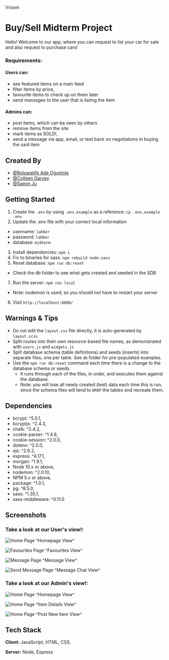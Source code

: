 Vroom
# Buy/Sell Midterm Project

Hello! Welcome to our app, where you can request to list your car for sale and also request to purchase cars!

### Requirements:
#### Users can:
- see featured items on a main feed
- filter items by price,
- favourite items to check up on them later
- send messages to the user that is listing the item

#### Admins can:
- post items, which can be seen by others
- remove items from the site
- mark items as SOLD!,
- send a message via app, email, or text back on negotiations in buying the said item

## Created By

- [@Boluwatife Ade Ogunlola](https://github.com/dontife)
- [@Colleen Garvey](https://github.com/cogarvey)
- [@Saeon Ju](https://github.com/saeonny)

## Getting Started

1. Create the `.env` by using `.env.example` as a reference: `cp .env.example .env`
2. Update the .env file with your correct local information 
  - username: `labber` 
  - password: `labber` 
  - database: `midterm`
3. Install dependencies: `npm i`
4. Fix to binaries for sass: `npm rebuild node-sass`
5. Reset database: `npm run db:reset`
  - Check the db folder to see what gets created and seeded in the SDB
7. Run the server: `npm run local`
  - Note: nodemon is used, so you should not have to restart your server
8. Visit `http://localhost:8080/`

## Warnings & Tips

- Do not edit the `layout.css` file directly, it is auto-generated by `layout.scss`
- Split routes into their own resource-based file names, as demonstrated with `users.js` and `widgets.js`
- Split database schema (table definitions) and seeds (inserts) into separate files, one per table. See `db` folder for pre-populated examples. 
- Use the `npm run db:reset` command each time there is a change to the database schema or seeds. 
  - It runs through each of the files, in order, and executes them against the database. 
  - Note: you will lose all newly created (test) data each time this is run, since the schema files will tend to `DROP` the tables and recreate them.
## Dependencies
- bcrypt: ^5.0.1,
- bcryptjs: ^2.4.3,
- chalk: ^2.4.2,
- cookie-parser: ^1.4.6,
- cookie-session: ^2.0.0,
- dotenv: ^2.0.0,
- ejs: ^2.6.2,
- express: ^4.17.1,
- morgan: ^1.9.1,
- Node 10.x or above,
- nodemon: ^2.0.10,
- NPM 5.x or above,
- package: ^1.0.1,
- pg: ^8.5.0,
- sass: ^1.35.1,
- sass-middleware: ^0.11.0

## Screenshots
### Take a look at our User's view!:
![Home Page](https://github.com/saeonny/midterm/blob/master/public/images/Screen%20Shot%202022-07-07%20at%202.57.55%20PM.png?raw=true)
^Homepage View^

![Favourites Page](https://github.com/saeonny/midterm/blob/master/public/images/Screen%20Shot%202022-07-07%20at%202.58.12%20PM.png?raw=true)
^Favourites View^

![Message Page](https://github.com/saeonny/midterm/blob/master/public/images/Screen%20Shot%202022-07-07%20at%202.58.34%20PM.png?raw=true)
^Message View^

![Send Message Page](https://github.com/saeonny/midterm/blob/master/public/images/Screen%20Shot%202022-07-07%20at%202.59.11%20PM.png?raw=true)
^Message Chat View^

### Take a look at our Admin's view!:
![Home Page](https://github.com/saeonny/midterm/blob/master/public/Screen%20Shot%202022-07-07%20at%204.13.25%20PM.png?raw=true)
^Homepage View^

![Home Page](https://github.com/saeonny/midterm/blob/master/public/images/Screen%20Shot%202022-07-07%20at%204.14.02%20PM.png?raw=true)
^Item Details View^

![Home Page](https://github.com/saeonny/midterm/blob/master/public/images/Screen%20Shot%202022-07-07%20at%204.13.40%20PM.png?raw=true)
^Post New Item View^




## Tech Stack

**Client:** JavaScript, HTML, CSS, 

**Server:** Node, Express
